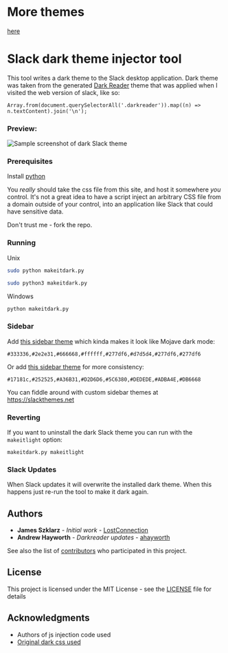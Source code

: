 # More themes
[here](https://github.com/danarnold/slack-night-mode)

# Slack dark theme injector tool
This tool writes a dark theme to the Slack desktop application.
Dark theme was taken from the generated [Dark Reader](https://darkreader.org)
theme that was applied when I visited the web version of slack, like so:
```
Array.from(document.querySelectorAll('.darkreader')).map((n) => n.textContent).join('\n');

```

### Preview:

![Sample screenshot of dark Slack theme](sample-screenshot01.png)

### Prerequisites

Install [python](https://www.python.org/)

You _really_ should take the css file from this site, and host it somewhere _you_ control. It's
not a great idea to have a script inject an arbitrary CSS file from a domain outside of your control,
into an application like Slack that could have sensitive data.

Don't trust me - fork the repo.

### Running

Unix
```bash
sudo python makeitdark.py
```
```bash
sudo python3 makeitdark.py
```

Windows
```bash
python makeitdark.py
```
### Sidebar

Add [this sidebar theme](https://slackthemes.net/#/custom#333336,2e2e31,666668,ffffff,277df6,d7d5d4,277df6,277df6) which kinda makes it look like Mojave dark mode:
```
#333336,#2e2e31,#666668,#ffffff,#277df6,#d7d5d4,#277df6,#277df6
```
Or add [this sidebar theme](https://slackthemes.net/#/custom#17181c,252525,A36B31,D2D6D6,5C6380,DEDEDE,ADBA4E,DB6668) for more consistency:
```
#17181c,#252525,#A36B31,#D2D6D6,#5C6380,#DEDEDE,#ADBA4E,#DB6668
```
You can fiddle around with custom sidebar themes at https://slackthemes.net

### Reverting

If you want to uninstall the dark Slack theme you can run with the `makeitlight` option:
```
makeitdark.py makeitlight
```

### Slack Updates

When Slack updates it will overwrite the installed dark theme. When this happens just re-run the tool to make it dark again.

## Authors

* **James Szklarz** - *Initial work* - [LostConnection](https://github.com/LostConnection)
* **Andrew Hayworth** - *Darkreader updates* - [ahayworth](https://github.com/ahayworth)

See also the list of [contributors](https://github.com/LostConnection/makeitdark/contributors) who participated in this project.

## License

This project is licensed under the MIT License - see the [LICENSE](LICENSE) file for details

## Acknowledgments

* Authors of js injection code used
* [Original dark css used](https://github.com/laCour/slack-night-mode)
